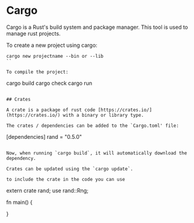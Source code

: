 # Cargo

Cargo is a Rust's build system and package manager. This tool is used to manage rust projects.

To create a new project using cargo:

```
cargo new projectname --bin or --lib
``

To compile the project:

```
cargo build
cargo check
cargo run
```

## Crates

A crate is a package of rust code [https://crates.io/](https://crates.io/) with a binary or library type.

The crates / dependencies can be added to the `Cargo.toml' file:

```
[dependencies]
rand = "0.5.0"
```

Now, when running `cargo build`, it will automatically download the dependency.

Crates can be updated using the `cargo update`.

to include the crate in the code you can use

```
extern crate rand;
use rand::Rng;

fn main() {

}
```